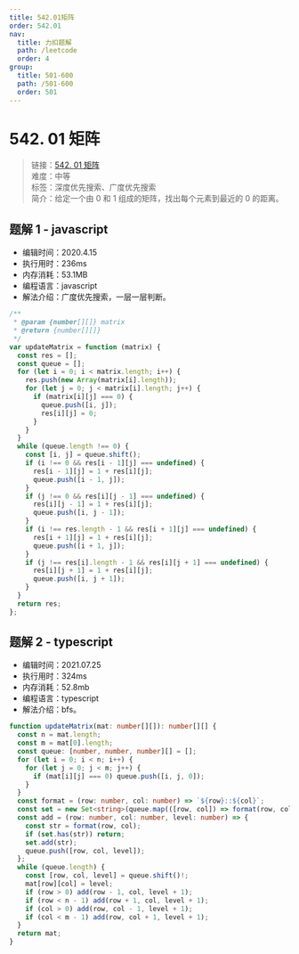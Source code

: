 ```yaml
---
title: 542.01矩阵
order: 542.01
nav:
  title: 力扣题解
  path: /leetcode
  order: 4
group:
  title: 501-600
  path: /501-600
  order: 501
---
```


# 542. 01 矩阵

> 链接：[542. 01 矩阵](https://leetcode-cn.com/problems/01-matrix/)  
> 难度：中等  
> 标签：深度优先搜索、广度优先搜索  
> 简介：给定一个由 0 和 1 组成的矩阵，找出每个元素到最近的 0 的距离。

## 题解 1 - javascript

- 编辑时间：2020.4.15
- 执行用时：236ms
- 内存消耗：53.1MB
- 编程语言：javascript
- 解法介绍：广度优先搜索，一层一层判断。

```javascript
/**
 * @param {number[][]} matrix
 * @return {number[][]}
 */
var updateMatrix = function (matrix) {
  const res = [];
  const queue = [];
  for (let i = 0; i < matrix.length; i++) {
    res.push(new Array(matrix[i].length));
    for (let j = 0; j < matrix[i].length; j++) {
      if (matrix[i][j] === 0) {
        queue.push([i, j]);
        res[i][j] = 0;
      }
    }
  }
  while (queue.length !== 0) {
    const [i, j] = queue.shift();
    if (i !== 0 && res[i - 1][j] === undefined) {
      res[i - 1][j] = 1 + res[i][j];
      queue.push([i - 1, j]);
    }
    if (j !== 0 && res[i][j - 1] === undefined) {
      res[i][j - 1] = 1 + res[i][j];
      queue.push([i, j - 1]);
    }
    if (i !== res.length - 1 && res[i + 1][j] === undefined) {
      res[i + 1][j] = 1 + res[i][j];
      queue.push([i + 1, j]);
    }
    if (j !== res[i].length - 1 && res[i][j + 1] === undefined) {
      res[i][j + 1] = 1 + res[i][j];
      queue.push([i, j + 1]);
    }
  }
  return res;
};
```

## 题解 2 - typescript

- 编辑时间：2021.07.25
- 执行用时：324ms
- 内存消耗：52.8mb
- 编程语言：typescript
- 解法介绍：bfs。

```typescript
function updateMatrix(mat: number[][]): number[][] {
  const n = mat.length;
  const m = mat[0].length;
  const queue: [number, number, number][] = [];
  for (let i = 0; i < n; i++) {
    for (let j = 0; j < m; j++) {
      if (mat[i][j] === 0) queue.push([i, j, 0]);
    }
  }
  const format = (row: number, col: number) => `${row}::${col}`;
  const set = new Set<string>(queue.map(([row, col]) => format(row, col)));
  const add = (row: number, col: number, level: number) => {
    const str = format(row, col);
    if (set.has(str)) return;
    set.add(str);
    queue.push([row, col, level]);
  };
  while (queue.length) {
    const [row, col, level] = queue.shift()!;
    mat[row][col] = level;
    if (row > 0) add(row - 1, col, level + 1);
    if (row < n - 1) add(row + 1, col, level + 1);
    if (col > 0) add(row, col - 1, level + 1);
    if (col < m - 1) add(row, col + 1, level + 1);
  }
  return mat;
}
```
